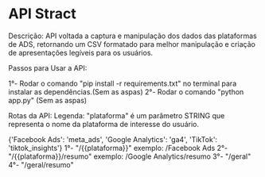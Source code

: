 # API Stract

Descrição: API voltada a captura e manipulação dos dados das plataformas de ADS, retornando um CSV formatado para melhor manipulação e criação de apresentações legíveis para os usuários.


Passos para Usar a API:

1°- Rodar o comando "pip install -r requirements.txt" no terminal para instalar as dependências.(Sem as aspas)
2°- Rodar o comando "python app.py" (Sem as aspas)

Rotas da API:
Legenda: "plataforma" é um parâmetro STRING que representa o nome da plataforma de interesse do usuário.

{'Facebook Ads': 'meta_ads', 'Google Analytics': 'ga4', 'TikTok': 'tiktok_insights'}
1°- "/{{plataforma}}"
exemplo: /Facebook Ads
2°- "/{{plataforma}}/resumo"
exemplo: /Google Analytics/resumo
3°- "/geral"
4°- "/geral/resumo"